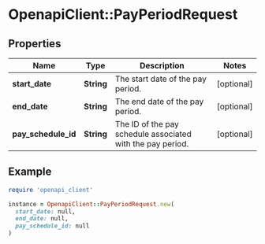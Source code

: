 # OpenapiClient::PayPeriodRequest

## Properties

| Name | Type | Description | Notes |
| ---- | ---- | ----------- | ----- |
| **start_date** | **String** | The start date of the pay period. | [optional] |
| **end_date** | **String** | The end date of the pay period. | [optional] |
| **pay_schedule_id** | **String** | The ID of the pay schedule associated with the pay period. | [optional] |

## Example

```ruby
require 'openapi_client'

instance = OpenapiClient::PayPeriodRequest.new(
  start_date: null,
  end_date: null,
  pay_schedule_id: null
)
```


